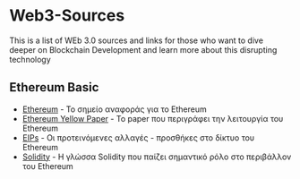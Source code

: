# Web3-Sources
This is a list of WEb 3.0 sources and links for those who want to dive deeper on Blockchain Development and learn more about this disrupting technology

## Ethereum Basic 
- [Ethereum](https://ethereum.org/en/) - Το σημείο αναφοράς για το Ethereum
- [Ethereum Yellow Paper](https://github.com/ethereum/yellowpaper) - Το paper που περιγράφει την λειτουργία του Ethereum
- [EIPs](https://github.com/ethereum/EIPs) - Οι προτεινόμενες αλλαγές - προσθήκες στο δίκτυο του Ethereum
- [Solidity](https://docs.soliditylang.org/en/v0.8.20/) - Η γλώσσα Solidity που παίζει σημαντικό ρόλο στο περιβάλλον του Ethereum
